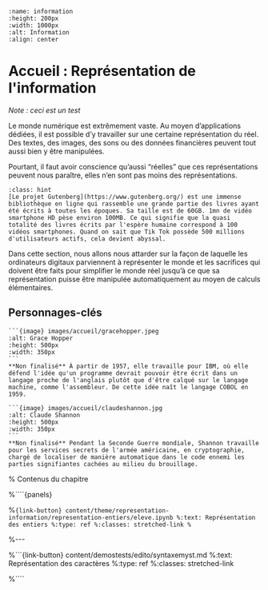 ````{image} images/accueil/accueil1.jpg
:name: information
:height: 200px
:width: 1000px
:alt: Information
:align: center
`````

# Accueil : Représentation de l'information

*Note : ceci est un test*

Le monde numérique est extrêmement vaste. Au moyen d’applications dédiées, il est possible d’y travailler sur une certaine représentation du réel. Des textes, des images, des sons ou des données financières peuvent tout aussi bien y être manipulées.

Pourtant, il faut avoir conscience qu’aussi “réelles” que ces représentations peuvent nous paraître, elles n’en sont pas moins des représentations.

````{sidebar} Anecdote
:class: hint
[Le projet Gutenberg](https://www.gutenberg.org/) est une immense bibliothèque en ligne qui rassemble une grande partie des livres ayant été écrits à toutes les époques. Sa taille est de 60GB. 1mn de vidéo smartphone HD pèse environ 100MB. Ce qui signifie que la quasi totalité des livres écrits par l'espère humaine correspond à 100 vidéos smartphones. Quand on sait que Tik Tok possède 500 millions d'utilisateurs actifs, cela devient abyssal.
````

Dans cette section, nous allons nous attarder sur la façon de laquelle les ordinateurs digitaux parviennent à représenter le monde et les sacrifices qui doivent être faits pour simplifier le monde réel jusqu’à ce que sa représentation puisse être manipulée automatiquement au moyen de calculs élémentaires.

## Personnages-clés

````{tabbed} Grace Hopper
```{image} images/accueil/gracehopper.jpeg
:alt: Grace Hopper
:height: 500px
:width: 350px
```
**Non finalisé** À partir de 1957, elle travaille pour IBM, où elle défend l'idée qu'un programme devrait pouvoir être écrit dans un langage proche de l'anglais plutôt que d'être calqué sur le langage machine, comme l'assembleur. De cette idée naît le langage COBOL en 1959.
````

````{tabbed} Claude Shannon
```{image} images/accueil/claudeshannon.jpg
:alt: Claude Shannon
:height: 500px
:width: 350px
```
**Non finalisé** Pendant la Seconde Guerre mondiale, Shannon travaille pour les services secrets de l'armée américaine, en cryptographie, chargé de localiser de manière automatique dans le code ennemi les parties signifiantes cachées au milieu du brouillage. 
````

% Contenus du chapitre

%````{panels}

%```{link-button} content/theme/representation-information/representation-entiers/eleve.ipynb
%:text: Représentation des entiers
%:type: ref
%:classes: stretched-link
%```

%---

%```{link-button} content/demostests/edito/syntaxemyst.md
%:text: Représentation des caractères
%:type: ref
%:classes: stretched-link


%````
